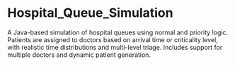 # Hospital_Queue_Simulation
A Java-based simulation of hospital queues using normal and priority logic. Patients are assigned to doctors based on arrival time or criticality level, with realistic time distributions and multi-level triage. Includes support for multiple doctors and dynamic patient generation.
